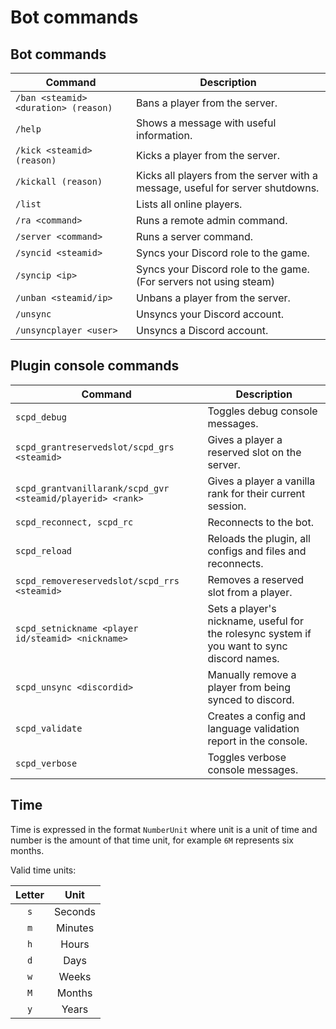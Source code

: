 # Bot commands

## Bot commands

| Command                              | Description                                                                    |
|--------------------------------------|--------------------------------------------------------------------------------|
| `/ban <steamid> <duration> (reason)` | Bans a player from the server.                                                 |
| `/help`                              | Shows a message with useful information.                                       |
| `/kick <steamid> (reason)`           | Kicks a player from the server.                                                |
| `/kickall (reason)`                  | Kicks all players from the server with a message, useful for server shutdowns. |
| `/list`                              | Lists all online players.                                                      |
| `/ra <command>`                      | Runs a remote admin command.                                                   |
| `/server <command>`                  | Runs a server command.                                                         |
| `/syncid <steamid>`                  | Syncs your Discord role to the game.                                           |
| `/syncip <ip>`                       | Syncs your Discord role to the game. (For servers not using steam)             |
| `/unban <steamid/ip>`                | Unbans a player from the server.                                               |
| `/unsync`                            | Unsyncs your Discord account.                                                  |
| `/unsyncplayer <user>`               | Unsyncs a Discord account.                                                     |

## Plugin console commands

| Command                                                    | Description                                                                                 |
|------------------------------------------------------------|---------------------------------------------------------------------------------------------|
| `scpd_debug`                                               | Toggles debug console messages.                                                             |
| `scpd_grantreservedslot/scpd_grs <steamid>`                | Gives a player a reserved slot on the server.                                               |
| `scpd_grantvanillarank/scpd_gvr <steamid/playerid> <rank>` | Gives a player a vanilla rank for their current session.                                    |
| `scpd_reconnect, scpd_rc`                                  | Reconnects to the bot.                                                                      |
| `scpd_reload`                                              | Reloads the plugin, all configs and files and reconnects.                                   |
| `scpd_removereservedslot/scpd_rrs <steamid>`               | Removes a reserved slot from a player.                                                      |
| `scpd_setnickname <player id/steamid> <nickname>`          | Sets a player's nickname, useful for the rolesync system if you want to sync discord names. |
| `scpd_unsync <discordid>`                                  | Manually remove a player from being synced to discord.                                      |
| `scpd_validate`                                            | Creates a config and language validation report in the console.                             |
| `scpd_verbose`                                             | Toggles verbose console messages.                                                           |

## Time

Time is expressed in the format `NumberUnit` where unit is a unit of time and number is the amount of that time unit, for example `6M` represents six months.

Valid time units:

|  Letter   |   Unit    |
|:---------:|:---------:|
|    `s`    |  Seconds  |
|    `m`    |  Minutes  |
|    `h`    |   Hours   |
|    `d`    |   Days    |
|    `w`    |   Weeks   |
|    `M`    |  Months   |
|    `y`    |   Years   |
